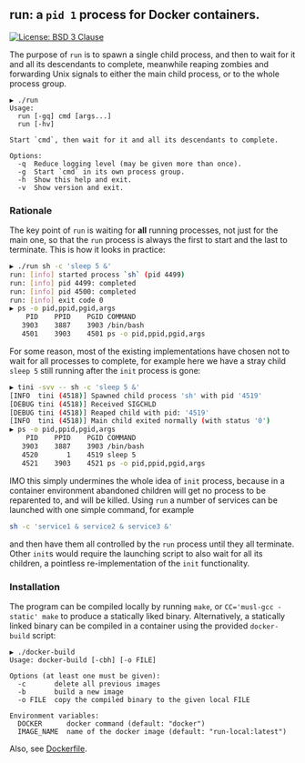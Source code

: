 ## run: a `pid 1` process for Docker containers.

[![License: BSD 3 Clause](https://img.shields.io/badge/License-BSD_3--Clause-yellow.svg)](https://opensource.org/licenses/BSD-3-Clause)

The purpose of `run` is to spawn a single child process, and then to wait for it and all its
descendants to complete, meanwhile reaping zombies and forwarding Unix signals to either the main
child process, or to the whole process group.

```
▶ ./run
Usage:
  run [-gq] cmd [args...]
  run [-hv]

Start `cmd`, then wait for it and all its descendants to complete.

Options:
  -q  Reduce logging level (may be given more than once).
  -g  Start `cmd` in its own process group.
  -h  Show this help and exit.
  -v  Show version and exit.
```

### Rationale
The key point of `run` is waiting for **all** running processes, not just for the main one, so
that the `run` process is always the first to start and the last to terminate. This is how it
looks in practice:
```sh
▶ ./run sh -c 'sleep 5 &'
run: [info] started process `sh` (pid 4499)
run: [info] pid 4499: completed
run: [info] pid 4500: completed
run: [info] exit code 0
▶ ps -o pid,ppid,pgid,args
    PID    PPID    PGID COMMAND
   3903    3887    3903 /bin/bash
   4501    3903    4501 ps -o pid,ppid,pgid,args
```
For some reason, most of the existing implementations have chosen not to wait for all processes
to complete, for example here we have a stray child `sleep 5` still running after the `init`
process is gone:
```sh
▶ tini -svv -- sh -c 'sleep 5 &'
[INFO  tini (4518)] Spawned child process 'sh' with pid '4519'
[DEBUG tini (4518)] Received SIGCHLD
[DEBUG tini (4518)] Reaped child with pid: '4519'
[INFO  tini (4518)] Main child exited normally (with status '0')
▶ ps -o pid,ppid,pgid,args
    PID    PPID    PGID COMMAND
   3903    3887    3903 /bin/bash
   4520       1    4519 sleep 5
   4521    3903    4521 ps -o pid,ppid,pgid,args
```
IMO this simply undermines the whole idea of `init` process, because in a container environment
abandoned children will get no process to be reparented to, and will be killed. Using `run`
a number of services can be launched with one simple command, for example 
```sh
sh -c 'service1 & service2 & service3 &'
```
and then have them all controlled by the `run` process until they all terminate.  Other `init`s
would require the launching script to also wait for all its children, a pointless re-implementation
of the `init` functionality.

### Installation
The program can be compiled locally by running `make`, or `CC='musl-gcc -static' make` to
produce a statically liked binary. Alternatively, a statically linked binary can be compiled
in a container using the provided `docker-build` script:
```
▶ ./docker-build
Usage: docker-build [-cbh] [-o FILE]

Options (at least one must be given):
  -c       delete all previous images
  -b       build a new image
  -o FILE  copy the compiled binary to the given local FILE

Environment variables:
  DOCKER      docker command (default: "docker")
  IMAGE_NAME  name of the docker image (default: "run-local:latest")
```
Also, see [Dockerfile](Dockerfile).
